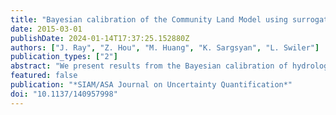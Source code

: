 ```yaml
---
title: "Bayesian calibration of the Community Land Model using surrogates"
date: 2015-03-01
publishDate: 2024-01-14T17:37:25.152880Z
authors: ["J. Ray", "Z. Hou", "M. Huang", "K. Sargsyan", "L. Swiler"]
publication_types: ["2"]
abstract: "We present results from the Bayesian calibration of hydrological parameters of the Community Land Model (CLM), which is often used in climate simulations and Earth system models. A statistical inverse problem is formulated for three hydrological parameters, conditioned on observations of latent heat surface fluxes over 48 months. Our calibration method uses polynomial and Gaussian process surrogates of the CLM and solves the parameter estimation problem using a Markov chain Monte Carlo sampler. Posterior probability densities for the parameters are developed for two sites with different soil and vegetation covers. Our method also allows us to examine the structural error in the CLM under two error models. We find that accurate surrogate models could be created for the CLM in three out of the four cases we investigated. The posterior distributions lead to better prediction than the default parameter values in CLM. Climatologically averaging the observations does not modify the parameters' distributions significantly. The structural error model reveals a correlation time-scale which can potentially be used to identify physical processes that could be contributing to the structural error. While the calibrated CLM has a higher predictive skill, the calibration is underdispersive."
featured: false
publication: "*SIAM/ASA Journal on Uncertainty Quantification*"
doi: "10.1137/140957998"
---
```


